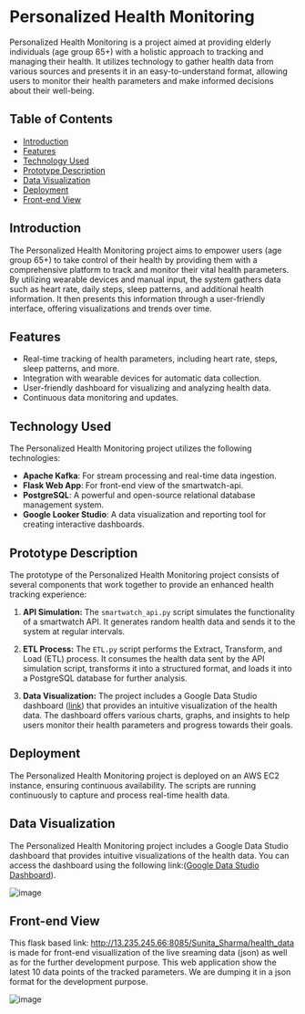 # Personalized Health Monitoring

Personalized Health Monitoring is a project aimed at providing elderly individuals (age group 65+) with a holistic approach to tracking and managing their health. It utilizes technology to gather health data from various sources and presents it in an easy-to-understand format, allowing users to monitor their health parameters and make informed decisions about their well-being.

## Table of Contents
- [Introduction](#introduction)
- [Features](#features)
- [Technology Used](#technology-used)
- [Prototype Description](#prototype-description)
- [Data Visualization](#data-visualization)
- [Deployment](#deployment)
- [Front-end View](#front-end-view)


## Introduction

The Personalized Health Monitoring project aims to empower users (age group 65+) to take control of their health by providing them with a comprehensive platform to track and monitor their vital health parameters. By utilizing wearable devices and manual input, the system gathers data such as heart rate, daily steps, sleep patterns, and additional health information. It then presents this information through a user-friendly interface, offering visualizations and trends over time.

## Features

- Real-time tracking of health parameters, including heart rate, steps, sleep patterns, and more.
- Integration with wearable devices for automatic data collection.
- User-friendly dashboard for visualizing and analyzing health data.
- Continuous data monitoring and updates.

## Technology Used

The Personalized Health Monitoring project utilizes the following technologies:

- **Apache Kafka**: For stream processing and real-time data ingestion.
- **Flask Web App**: For front-end view of the smartwatch-api.
- **PostgreSQL**: A powerful and open-source relational database management system.
- **Google Looker Studio**: A data visualization and reporting tool for creating interactive dashboards.

## Prototype Description

The prototype of the Personalized Health Monitoring project consists of several components that work together to provide an enhanced health tracking experience:

1. **API Simulation:** The `smartwatch_api.py` script simulates the functionality of a smartwatch API. It generates random health data and sends it to the system at regular intervals.

2. **ETL Process:** The `ETL.py` script performs the Extract, Transform, and Load (ETL) process. It consumes the health data sent by the API simulation script, transforms it into a structured format, and loads it into a PostgreSQL database for further analysis.

3. **Data Visualization:** The project includes a Google Data Studio dashboard ([link](https://lookerstudio.google.com/reporting/b3895062-ea5d-4b8f-9f58-cb7c2232bef0)) that provides an intuitive visualization of the health data. The dashboard offers various charts, graphs, and insights to help users monitor their health parameters and progress towards their goals.


## Deployment

The Personalized Health Monitoring project is deployed on an AWS EC2 instance, ensuring continuous availability. The scripts are running continuously to capture and process real-time health data.

## Data Visualization

The Personalized Health Monitoring project includes a Google Data Studio dashboard that provides intuitive visualizations of the health data. You can access the dashboard using the following link:([Google Data Studio Dashboard](https://lookerstudio.google.com/reporting/b3895062-ea5d-4b8f-9f58-cb7c2232bef0)).

![image](https://user-images.githubusercontent.com/80948956/236697898-ed204a2c-42c6-49b4-96bd-6af350b3d261.png)

## Front-end View

This flask based link: http://13.235.245.66:8085/Sunita_Sharma/health_data is made for front-end visuallization of the live sreaming data (json) as well as for the further development purpose. This web application show the latest 10 data points of the tracked parameters. We are dumping it in a json format for the development purpose.  

![image](https://user-images.githubusercontent.com/80948956/236730025-a4413931-2c21-435b-8144-743c4f341836.png)


